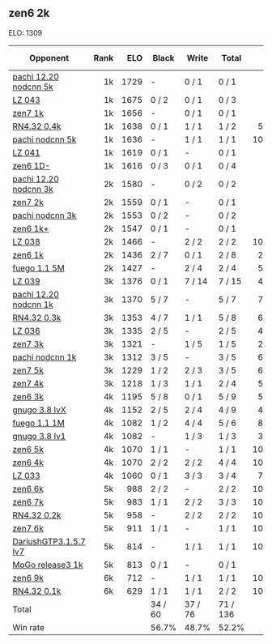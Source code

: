 ## zen6 2k ##

ELO: 1309

Opponent | Rank | ELO | Black | Write | Total | Win rate
---------|-----:|----:|-------|-------|-------|-------:
[pachi 12.20 nodcnn 5k](pachi%2012.20%20nodcnn%205k.md) | 1k | 1729 | - | 0 / 1 | 0 / 1 | 0.0%
[LZ 043](LZ%20043.md) | 1k | 1675 | 0 / 2 | 0 / 1 | 0 / 3 | 0.0%
[zen7 1k](zen7%201k.md) | 1k | 1656 | - | 0 / 1 | 0 / 1 | 0.0%
[RN4.32 0.4k](RN4.32%200.4k.md) | 1k | 1638 | 0 / 1 | 1 / 1 | 1 / 2 | 50.0%
[pachi nodcnn 5k](pachi%20nodcnn%205k.md) | 1k | 1636 | - | 1 / 1 | 1 / 1 | 100.0%
[LZ 041](LZ%20041.md) | 1k | 1619 | 0 / 1 | - | 0 / 1 | 0.0%
[zen6 1D-](zen6%201D-.md) | 1k | 1616 | 0 / 3 | 0 / 1 | 0 / 4 | 0.0%
[pachi 12.20 nodcnn 3k](pachi%2012.20%20nodcnn%203k.md) | 2k | 1580 | - | 0 / 2 | 0 / 2 | 0.0%
[zen7 2k](zen7%202k.md) | 2k | 1559 | 0 / 1 | - | 0 / 1 | 0.0%
[pachi nodcnn 3k](pachi%20nodcnn%203k.md) | 2k | 1553 | 0 / 2 | - | 0 / 2 | 0.0%
[zen6 1k+](zen6%201k+.md) | 2k | 1547 | 0 / 1 | - | 0 / 1 | 0.0%
[LZ 038](LZ%20038.md) | 2k | 1466 | - | 2 / 2 | 2 / 2 | 100.0%
[zen6 1k](zen6%201k.md) | 2k | 1436 | 2 / 7 | 0 / 1 | 2 / 8 | 25.0%
[fuego 1.1 5M](fuego%201.1%205M.md) | 2k | 1427 | - | 2 / 4 | 2 / 4 | 50.0%
[LZ 039](LZ%20039.md) | 3k | 1376 | 0 / 1 | 7 / 14 | 7 / 15 | 46.7%
[pachi 12.20 nodcnn 1k](pachi%2012.20%20nodcnn%201k.md) | 3k | 1370 | 5 / 7 | - | 5 / 7 | 71.4%
[RN4.32 0.3k](RN4.32%200.3k.md) | 3k | 1353 | 4 / 7 | 1 / 1 | 5 / 8 | 62.5%
[LZ 036](LZ%20036.md) | 3k | 1335 | 2 / 5 | - | 2 / 5 | 40.0%
[zen7 3k](zen7%203k.md) | 3k | 1321 | - | 1 / 5 | 1 / 5 | 20.0%
[pachi nodcnn 1k](pachi%20nodcnn%201k.md) | 3k | 1312 | 3 / 5 | - | 3 / 5 | 60.0%
[zen7 5k](zen7%205k.md) | 3k | 1229 | 1 / 2 | 2 / 3 | 3 / 5 | 60.0%
[zen7 4k](zen7%204k.md) | 3k | 1218 | 1 / 3 | 1 / 1 | 2 / 4 | 50.0%
[zen6 3k](zen6%203k.md) | 4k | 1195 | 5 / 8 | 0 / 1 | 5 / 9 | 55.6%
[gnugo 3.8 lvX](gnugo%203.8%20lvX.md) | 4k | 1152 | 2 / 5 | 2 / 4 | 4 / 9 | 44.4%
[fuego 1.1 1M](fuego%201.1%201M.md) | 4k | 1082 | 1 / 2 | 4 / 4 | 5 / 6 | 83.3%
[gnugo 3.8 lv1](gnugo%203.8%20lv1.md) | 4k | 1082 | - | 1 / 3 | 1 / 3 | 33.3%
[zen6 5k](zen6%205k.md) | 4k | 1070 | 1 / 1 | - | 1 / 1 | 100.0%
[zen6 4k](zen6%204k.md) | 4k | 1070 | 2 / 2 | 2 / 2 | 4 / 4 | 100.0%
[LZ 033](LZ%20033.md) | 4k | 1060 | 0 / 1 | 3 / 3 | 3 / 4 | 75.0%
[zen6 6k](zen6%206k.md) | 5k | 988 | 2 / 2 | - | 2 / 2 | 100.0%
[zen6 7k](zen6%207k.md) | 5k | 983 | 1 / 1 | 2 / 2 | 3 / 3 | 100.0%
[RN4.32 0.2k](RN4.32%200.2k.md) | 5k | 958 | - | 2 / 2 | 2 / 2 | 100.0%
[zen7 6k](zen7%206k.md) | 5k | 911 | 1 / 1 | - | 1 / 1 | 100.0%
[DariushGTP3.1.5.7 lv7](DariushGTP3.1.5.7%20lv7.md) | 5k | 814 | - | 1 / 1 | 1 / 1 | 100.0%
[MoGo release3 1k](MoGo%20release3%201k.md) | 5k | 813 | 0 / 1 | - | 0 / 1 | 0.0%
[zen6 9k](zen6%209k.md) | 6k | 712 | - | 1 / 1 | 1 / 1 | 100.0%
[RN4.32 0.1k](RN4.32%200.1k.md) | 6k | 629 | 1 / 1 | 1 / 1 | 2 / 2 | 100.0%
Total | | | 34 / 60 | 37 / 76 | 71 / 136 | 
Win rate| | | 56.7% | 48.7% | 52.2% | 
